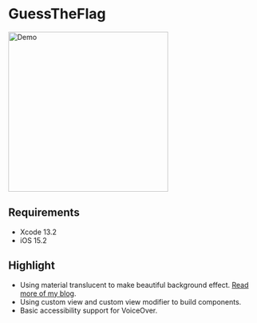 # GuessTheFlag

<img src="Documentation/demo.gif" alt="Demo" width="320"/>

## Requirements
* Xcode 13.2
* iOS 15.2

## Highlight
* Using material translucent to make beautiful background effect. [Read more of my blog](https://zenn.dev/ianchen0419/articles/18043e4393ea0b).
* Using custom view and custom view modifier to build components.
* Basic accessibility support for VoiceOver.
